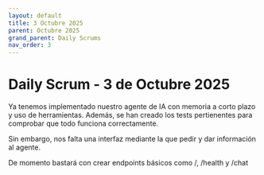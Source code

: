 ```yaml
---
layout: default
title: 3 Octubre 2025
parent: Octubre 2025
grand_parent: Daily Scrums
nav_order: 3
---
```


# Daily Scrum - 3 de Octubre 2025

Ya tenemos implementado nuestro agente de IA con memoria a corto plazo y uso de herramientas. Además, se han creado los tests pertienentes para comprobar que todo funciona correctamente.

Sin embargo, nos falta una interfaz mediante la que pedir y dar información al agente. 

De momento bastará con crear endpoints básicos como /, /health y /chat 